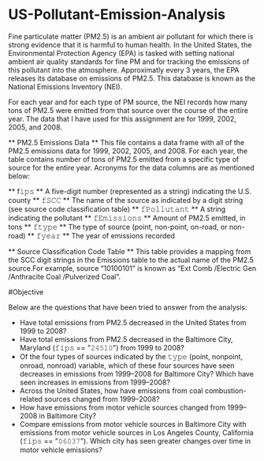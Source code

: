 # US-Pollutant-Emission-Analysis

Fine particulate matter (PM2.5) is an ambient air pollutant for which there is strong evidence that it is harmful to human health. In the United States, the Environmental Protection Agency (EPA) is tasked with setting national ambient air quality standards for fine PM and for tracking the emissions of this pollutant into the atmosphere. Approximatly every 3 years, the EPA releases its database on emissions of PM2.5. This database is known as the National Emissions Inventory (NEI). 

For each year and for each type of PM source, the NEI records how many tons of PM2.5 were emitted from that source over the course of the entire year. The data that I have used for this assignment are for 1999, 2002, 2005, and 2008.

** PM2.5 Emissions Data **  This file contains a data frame with all of the PM2.5 emissions data for 1999, 2002, 2005, and 2008. For each year, the table contains number of tons of PM2.5 emitted from a specific type of source for the entire year. Acronyms for the data columns are as mentioned below:

** f𝚒𝚙𝚜 ** A five-digit number (represented as a string) indicating the U.S. county
** 𝚏𝚂𝙲𝙲 ** The name of the source as indicated by a digit string (see source code classification table)
** 𝚏𝙿𝚘𝚕𝚕𝚞𝚝𝚊𝚗𝚝 ** A string indicating the pollutant
** 𝚏𝙴𝚖𝚒𝚜𝚜𝚒𝚘𝚗𝚜 ** Amount of PM2.5 emitted, in tons
** 𝚏𝚝𝚢𝚙𝚎 ** The type of source (point, non-point, on-road, or non-road)
** 𝚏𝚢𝚎𝚊𝚛 ** The year of emissions recorded


** Source Classification Code Table ** This table provides a mapping from the SCC digit strings in the Emissions table to the actual name of the PM2.5 source.For example, source “10100101” is known as “Ext Comb /Electric Gen /Anthracite Coal /Pulverized Coal”.

#Objective

Below are the questions that have been tried to answer from the analysis:

- Have total emissions from PM2.5 decreased in the United States from 1999 to 2008? 
- Have total emissions from PM2.5 decreased in the Baltimore City, Maryland (𝚏𝚒𝚙𝚜 == "𝟸𝟺𝟻𝟷𝟶") from 1999 to 2008?
- Of the four types of sources indicated by the 𝚝𝚢𝚙𝚎 (point, nonpoint, onroad, nonroad) variable, which of these four sources have seen decreases in emissions from 1999–2008 for Baltimore City? Which have seen increases in emissions from 1999–2008? 
- Across the United States, how have emissions from coal combustion-related sources changed from 1999–2008?
- How have emissions from motor vehicle sources changed from 1999–2008 in Baltimore City?
- Compare emissions from motor vehicle sources in Baltimore City with emissions from motor vehicle sources in Los Angeles County, California (𝚏𝚒𝚙𝚜 == "𝟶𝟼𝟶𝟹𝟽"). Which city has seen greater changes over time in motor vehicle emissions?
